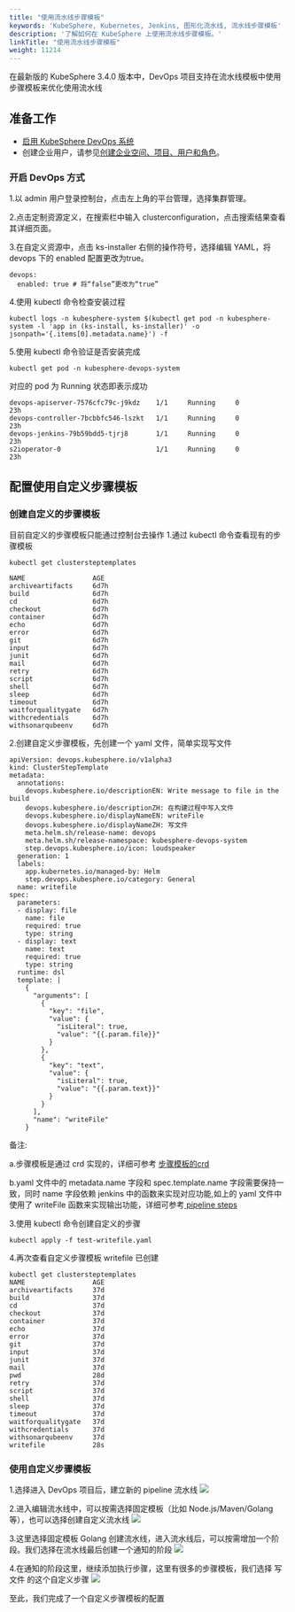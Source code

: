 ```yaml
---
title: "使用流水线步骤模板"
keywords: 'KubeSphere, Kubernetes, Jenkins, 图形化流水线, 流水线步骤模板'
description: '了解如何在 KubeSphere 上使用流水线步骤模板。'
linkTitle: "使用流水线步骤模板"
weight: 11214
---
```



在最新版的 KubeSphere 3.4.0 版本中，DevOps 项目支持在流水线模板中使用步骤模板来优化使用流水线

## 准备工作
- [启用 KubeSphere DevOps 系统](../../../../pluggable-components/devops/)
- 创建企业用户，请参见[创建企业空间、项目、用户和角色](../../../../quick-start/create-workspace-and-project/)。

### 开启 DevOps 方式

1.以 admin 用户登录控制台，点击左上角的平台管理，选择集群管理。

2.点击定制资源定义，在搜索栏中输入 clusterconfiguration，点击搜索结果查看其详细页面。

3.在自定义资源中，点击 ks-installer 右侧的操作符号，选择编辑 YAML，将 devops 下的 enabled 配置更改为true。

```
devops:
  enabled: true # 将“false”更改为“true”

```
4.使用 kubectl 命令检查安装过程
```
kubectl logs -n kubesphere-system $(kubectl get pod -n kubesphere-system -l 'app in (ks-install, ks-installer)' -o jsonpath='{.items[0].metadata.name}') -f

```
5.使用 kubectl 命令验证是否安装完成
```
kubectl get pod -n kubesphere-devops-system
```
对应的 pod 为 Running 状态即表示成功
```
devops-apiserver-7576cfc79c-j9kdz    1/1     Running     0          23h
devops-controller-7bcbbfc546-lszkt   1/1     Running     0          23h
devops-jenkins-79b59bdd5-tjrj8       1/1     Running     0          23h
s2ioperator-0                        1/1     Running     0          23h
```

## 配置使用自定义步骤模板
### 创建自定义的步骤模板
目前自定义的步骤模板只能通过控制台去操作
1.通过 kubectl 命令查看现有的步骤模板
```
kubectl get clustersteptemplates
```
```
NAME                 AGE
archiveartifacts     6d7h
build                6d7h
cd                   6d7h
checkout             6d7h
container            6d7h
echo                 6d7h
error                6d7h
git                  6d7h
input                6d7h
junit                6d7h
mail                 6d7h
retry                6d7h
script               6d7h
shell                6d7h
sleep                6d7h
timeout              6d7h
waitforqualitygate   6d7h
withcredentials      6d7h
withsonarqubeenv     6d7h
```

2.创建自定义步骤模板，先创建一个 yaml 文件，简单实现写文件
```
apiVersion: devops.kubesphere.io/v1alpha3
kind: ClusterStepTemplate
metadata:
  annotations:
    devops.kubesphere.io/descriptionEN: Write message to file in the build
    devops.kubesphere.io/descriptionZH: 在构建过程中写入文件
    devops.kubesphere.io/displayNameEN: writeFile
    devops.kubesphere.io/displayNameZH: 写文件
    meta.helm.sh/release-name: devops
    meta.helm.sh/release-namespace: kubesphere-devops-system
    step.devops.kubesphere.io/icon: loudspeaker
  generation: 1
  labels:
    app.kubernetes.io/managed-by: Helm
    step.devops.kubesphere.io/category: General
  name: writefile
spec:
  parameters:
  - display: file
    name: file
    required: true
    type: string
  - display: text
    name: text
    required: true
    type: string  
  runtime: dsl
  template: |
    {
      "arguments": [
        {
          "key": "file",
          "value": {
            "isLiteral": true,
            "value": "{{.param.file}}"
          }
        },
        {
          "key": "text",
          "value": {
            "isLiteral": true,
            "value": "{{.param.text}}"
          }
        }
      ],
      "name": "writeFile"
    }
```
备注:

a.步骤模板是通过 crd 实现的，详细可参考 [步骤模板的crd](https://github.com/kubesphere-sigs/ks-devops-helm-chart/blob/master/charts/ks-devops/crds/devops.kubesphere.io_clustersteptemplates.yaml)

b.yaml 文件中的 metadata.name 字段和 spec.template.name 字段需要保持一致，同时 name 字段依赖 jenkins 中的函数来实现对应功能,如上的 yaml 文件中使用了 writeFile 函数来实现输出功能，详细可参考[ pipeline steps](https://www.jenkins.io/doc/pipeline/steps/)

3.使用 kubectl 命令创建自定义的步骤
```
kubectl apply -f test-writefile.yaml
```
4.再次查看自定义步骤模板 writefile 已创建
```
kubectl get clustersteptemplates
NAME                 AGE
archiveartifacts     37d
build                37d
cd                   37d
checkout             37d
container            37d
echo                 37d
error                37d
git                  37d
input                37d
junit                37d
mail                 37d
pwd                  28d
retry                37d
script               37d
shell                37d
sleep                37d
timeout              37d
waitforqualitygate   37d
withcredentials      37d
withsonarqubeenv     37d
writefile            28s
```


### 使用自定义步骤模板
1.选择进入 DevOps 项目后，建立新的 pipeline 流水线
 ![](/images/docs/v3.x/zh-cn/devops-user-guide/use-devops/use-step-templates/create-pipeline-1.png)
 
2.进入编辑流水线中，可以按需选择固定模板（比如  Node.js/Maven/Golang 等），也可以选择创建自定义流水线
![](/images/docs/v3.x/zh-cn/devops-user-guide/use-devops/use-step-templates/create-pipeline-2.png)

3.这里选择固定模板 Golang 创建流水线，进入流水线后，可以按需增加一个阶段。我们选择在流水线最后创建一个通知的阶段
![](/images/docs/v3.x/zh-cn/devops-user-guide/use-devops/use-step-templates/create-step-1.png)

4.在通知的阶段这里，继续添加执行步骤，这里有很多的步骤模板，我们选择
写文件 的这个自定义步骤
![](/images/docs/v3.x/zh-cn/devops-user-guide/use-devops/use-step-templates/use-step-1.png)


至此，我们完成了一个自定义步骤模板的配置